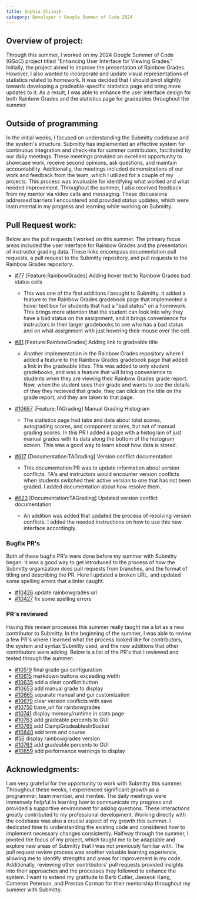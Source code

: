 ```yaml
---
title: Sophia Oliinik
category: Developer > Google Summer of Code 2024
---
```


## Overview of project:
Through this summer, I worked on my 2024 Google Summer of Code (GSoC) project titled "Enhancing User Interface for Viewing Grades." Initially, the project aimed to improve the presentation of Rainbow Grades. However, I also wanted to incorporate and update visual representations of statistics related to homework. It was decided that I should pivot slightly towards developing a gradeable-specific statistics page and bring more updates to it. As a result, I was able to enhance the user interface design for both Rainbow Grades and the statistics page for gradeables throughout the summer.


## Outside of programming
In the initial weeks, I focused on understanding the Submitty codebase and the system's structure. Submitty has implemented an effective system for continuous integration and check-ins for summer contributors, facilitated by our daily meetings. These meetings provided an excellent opportunity to showcase work, receive second opinions, ask questions, and maintain accountability. Additionally, the meetings included demonstrations of our work and feedback from the team, which I utilized for a couple of my projects. This process was invaluable for identifying what worked and what needed improvement. Throughout the summer, I also received feedback from my mentor via video calls and messaging. These discussions addressed barriers I encountered and provided status updates, which were instrumental in my progress and learning while working on Submitty.



## Pull Request work:
Below are the pull requests I worked on this summer. The primary focus areas included the user interface for Rainbow Grades and the presentation of instructor grading data. These links encompass documentation pull requests, a pull request to the Submitty repository, and pull requests to the Rainbow Grades repository.

- [#77](https://github.com/Submitty/RainbowGrades/pull/77) [Feature:RainbowGrades] Adding hover text to Rainbow Grades bad status cells
    * This was one of the first additions I brought to Submitty. It added a feature to the Rainbow Grades gradebook page that implemented a hover text box for students that had a "bad status" on a homework. This brings more attention that the student can look into why they have a bad status on the assignment, and it brings convenience for instructors in their larger gradebooks to see who has a bad status and on what assignment with just hovering their mouse over the cell. 

- [#81](https://github.com/Submitty/RainbowGrades/pull/81) [Feature:RainbowGrades] Adding link to gradeable title
    * Another implementation in the Rainbow Grades repository where I added a feature to the Rainbow Grades gradebook page that added a link in the gradeable titles. This was added to only student gradebooks, and was a feature that will bring convenience to students when they are viewing their Rainbow Grades grade report. Now, when the student sees their grade and wants to see the details of they they recieved that grade, they can click on the title on the grade report, and they are taken to that page. 

- [#10687](https://github.com/Submitty/Submitty/pull/10687) [Feature:TAGrading] Manual Grading Histogram
    * The statistics page had tabs and data about total scores, autograding scores, and component scores, but not of manual grading scores. In this PR I added a page with a histogram of just manual grades with its data along the bottom of the histogram screen. This was a good way to learn about how data is stored.

- [#617](https://github.com/Submitty/submitty.github.io/pull/617) [Documentation:TAGrading] Version conflict documentation
    * This documentation PR was to update information about version conflicts. TA's and instructors would encounter version conflicts when students switched their active version to one that has not been graded. I added documentation about how resolve them.

- [#623](https://github.com/Submitty/submitty.github.io/pull/623) [Documentation:TAGrading] Updated version conflict documentation
    * An addition was added that updated the process of resolving version conflicts. I added the needed instructions on how to use this new interface accordingly.


### Bugfix PR's
Both of these bugfix PR's were done before my summer with Submitty began. It was a good way to get introduced to the process of how the Submitty organization does pull requests from branches, and the format of titling and describing the PR. Here I updated a broken URL, and updated some spelling errors that a linter caught. 
- [#10426](https://github.com/Submitty/Submitty/pull/10426) update rainbowgrades url
- [#10427](https://github.com/Submitty/Submitty/pull/10427) fix some spelling errors


### PR's reviewed
Having this review processes this summer really taught me a lot as a new contributor to Submitty. In the beginning of the summer, I was able to review a few PR's where I learned what the process looked like for contributors, the system and syntax Submitty used, and the new additions that other contributors were adding. Below is a list of the PR's that I reviewed and tested through the summer:
- [#10519](https://github.com/Submitty/Submitty/pull/10518) final grade gui configuration
- [#10615](https://github.com/Submitty/Submitty/pull/10615) markdown buttons exceeding width
- [#10635](https://github.com/Submitty/Submitty/pull/10635) add a clear conflict button
- [#10653](https://github.com/Submitty/Submitty/pull/10653) add manual grade to display
- [#10665](https://github.com/Submitty/Submitty/pull/10665) separate manual and gui customization
- [#10679](https://github.com/Submitty/Submitty/pull/10679) clear version conflicts with save
- [#10750](https://github.com/Submitty/Submitty/pull/10750) base_url for rainbowgrades
- [#10741](https://github.com/Submitty/Submitty/pull/10741) display memory/runtime in stats page
- [#10763](https://github.com/Submitty/Submitty/pull/10763) add gradeable percents to GUI
- [#10765](https://github.com/Submitty/Submitty/pull/10765) add ClampGradeablesInBucket
- [#10840](https://github.com/Submitty/Submitty/pull/10840) add term and course
- [#56](https://github.com/Submitty/RainbowGrades/pull/56) display rainbowgrades version
- [#10763](https://github.com/Submitty/Submitty/pull/10763) add gradeable percents to GUI
- [#10859](https://github.com/Submitty/Submitty/pull/10859) add performance warnings to display



## Acknowledgments:
I am very grateful for the opportunity to work with Submitty this summer. Throughout these weeks, I experienced significant growth as a programmer, team member, and mentee. The daily meetings were immensely helpful in learning how to communicate my progress and provided a supportive environment for asking questions. These interactions greatly contributed to my professional development.
Working directly with the codebase was also a crucial aspect of my growth this summer. I dedicated time to understanding the existing code and considered how to implement necessary changes consistently. Halfway through the summer, I pivoted the focus of my project, which taught me to be adaptable and explore new areas of Submitty that I was not previously familiar with.
The pull request review process was another valuable learning experience, allowing me to identify strengths and areas for improvement in my code. Additionally, reviewing other contributors' pull requests provided insights into their approaches and the processes they followed to enhance the system. I want to extend my gratitude to Barb Cutler, Jaeseok Kang, Cameron Peterson, and Preston Carman for their mentorship throughout my summer with Submitty. 